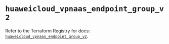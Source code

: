 # `huaweicloud_vpnaas_endpoint_group_v2`

Refer to the Terraform Registry for docs: [`huaweicloud_vpnaas_endpoint_group_v2`](https://registry.terraform.io/providers/huaweicloud/huaweicloud/1.71.1/docs/resources/vpnaas_endpoint_group_v2).
